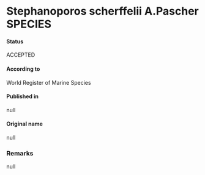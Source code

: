 Stephanoporos scherffelii A.Pascher SPECIES
=======

#### Status
ACCEPTED

#### According to
World Register of Marine Species

#### Published in
null

#### Original name
null

### Remarks
null